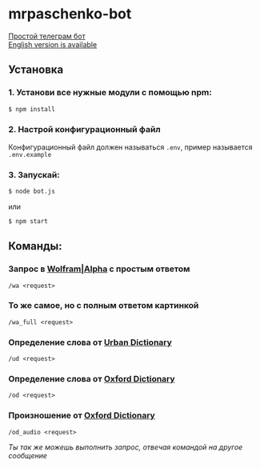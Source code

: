 # mrpaschenko-bot

[Простой телеграм бот](https://t.me/MrPaschenko_bot)  
[English version is available](https://github.com/MrPaschenko/mrpaschenko-bot/blob/master/README.md)

## Установка

### 1. Установи все нужные модули с помощью npm:
```bash
$ npm install
```

### 2. Настрой конфигурационный файл
Конфигурационный файл должен называться `.env`, пример называется `.env.example`

### 3. Запускай:
```bash
$ node bot.js
```
или
```bash
$ npm start
```

## Команды:

### Запрос в [Wolfram|Alpha](https://www.wolframalpha.com/) с простым ответом
```
/wa <request>
```

### То же самое, но с полным ответом картинкой
```
/wa_full <request>
```

### Определение слова от [Urban Dictionary](https://www.urbandictionary.com/)
```
/ud <request>
```

### Определение слова от [Oxford Dictionary](https://www.oxfordlearnersdictionaries.com/)
```
/od <request>
```

### Произношение от [Oxford Dictionary](https://www.oxfordlearnersdictionaries.com/)
```
/od_audio <request>
```

_Ты так же можешь выполнить запрос, отвечая командой на другое сообщениe_
